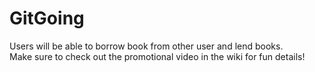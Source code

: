 # GitGoing

Users will be able to borrow book from other user and lend books. <br />
Make sure to check out the promotional video in the wiki for fun details!
